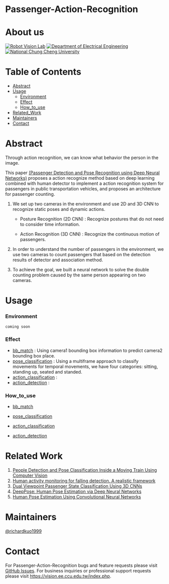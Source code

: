 # Passenger-Action-Recognition
# About us
[![Robot Vision Lab](https://img.shields.io/badge/Robot%20Vision-Lab-brightgreen.svg?style=flat-square)](https://vision.ee.ccu.edu.tw/index.php)
[![Department of Electrical Engineering](https://img.shields.io/badge/Department%20of-Electrical_Engineering-blue.svg?style=flat-square)](http://www.ee.ccu.edu.tw/main.php)
[![National Chung Cheng University](https://img.shields.io/badge/National%20-Chung_Cheng_University-blue.svg?style=flat-square)](https://www.ccu.edu.tw/eng/index.php)

# Table of Contents
- [Abstract](#abstract)
- [Usage](#usage)
	- [Environment](#environment)
	- [Effect](#effect)
	- [How_to_use](#how_to_use)
- [Related_Work](#related-work)
- [Maintainers](#maintainers)
- [Contact](#contact)

# Abstract
	
Through action recognition, we can know what behavior the person in the image. 

This paper [(Passenger Detection and Pose Recognition using Deep Neural Networks)](https://ndltd.ncl.edu.tw/cgi-bin/gs32/gsweb.cgi/login?o=dnclcdr&s=id=%22108CCU00442053%22.&searchmode=basic) proposes a action recognize method based on deep learning combined with human detector to implement a action recognition system for passengers in public transportation vehicles, and proposes an architecture for passenger counting. 

1. We set up two cameras in the environment and use 2D and 3D CNN to recognize static poses and dynamic actions. 

	- Posture Recognition (2D CNN) : Recognize postures that do not need to consider time information. 

	- Action Recognition (3D CNN) : Recognize the continuous motion of passengers. 

2. In order to understand the number of passengers in the environment, we use two cameras to count passengers that based on the detection results of detector and association method. 

3. To achieve the goal, we built a neural network to solve the double counting problem caused by the same person appearing on two cameras.







# Usage

### Environment
	coming soon
	
### Effect
- [bb_match](https://github.com/richardkuo1999/Passenger-Action-Recognition/wiki/bb_match-(bounding-box-predict))  : Using camera1 bounding box information to predict camera2 bounding box place.
- [pose_classification](https://github.com/richardkuo1999/Passenger-Action-Recognition/wiki/pose_classification) : Using a multiframe approach to classify movements for temporal movements, we have four categories: sitting, standing up, seated and standed.
- [action_classification](https://github.com/richardkuo1999/Passenger-Action-Recognition/wiki/action_classification) : 
-  [action_detection](https://github.com/richardkuo1999/Passenger-Action-Recognition/wiki/action_detection)	 : 

### How_to_use

* [bb_match](https://github.com/richardkuo1999/Passenger-Action-Recognition/wiki/bb_match-(bounding-box-predict)) 

* [pose_classification](https://github.com/richardkuo1999/Passenger-Action-Recognition/wiki/pose_classification)

* [action_classification](https://github.com/richardkuo1999/Passenger-Action-Recognition/wiki/action_classification)

* [action_detection](https://github.com/richardkuo1999/Passenger-Action-Recognition/wiki/action_detection)	
	






# Related Work
1. [People Detection and Pose Classification Inside a Moving Train Using Computer Vision](https://core.ac.uk/download/pdf/288501396.pdf)
3. [Human activity monitoring for falling detection. A realistic framework](https://ieeexplore.ieee.org/document/7743617)
4. [Dual Viewpoint Passenger State Classification Using 3D CNNs](https://ieeexplore.ieee.org/document/8500564)
5. [DeepPose: Human Pose Estimation via Deep Neural Networks](https://ieeexplore.ieee.org/document/6909610)
6. [Human Pose Estimation Using Convolutional Neural Networks](https://ieeexplore.ieee.org/document/8701267)


# Maintainers
[@richardkuo1999](https://github.com/Richardkuo1999)



# Contact
For Passenger-Action-Recognition bugs and feature requests please visit [GitHub Issues](https://github.com/richardkuo1999/Passenger-Action-Recognition/issues). For business inquiries or professional support requests please visit https://vision.ee.ccu.edu.tw/index.php.
